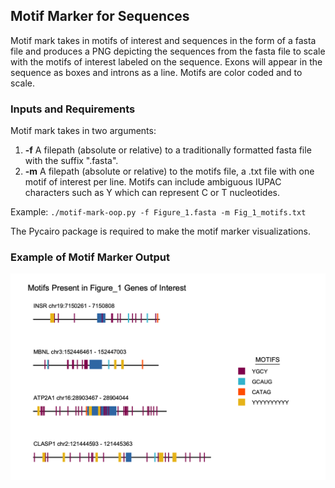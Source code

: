 ## Motif Marker for Sequences

Motif mark takes in motifs of interest and sequences in the form of a fasta file and produces a PNG depicting the sequences from the fasta file to scale with the motifs of interest labeled on the sequence. Exons will appear in the sequence as boxes and introns as a line. Motifs are color coded and to scale.

### Inputs and Requirements

Motif mark takes in two arguments:
 1. **-f** A filepath (absolute or relative) to a traditionally formatted fasta file with the suffix ".fasta".
 2. **-m** A filepath (absolute or relative) to the motifs file, a .txt file with one motif of interest per line. Motifs can include ambiguous IUPAC characters such as Y which can represent C or T nucleotides.

Example: `./motif-mark-oop.py -f Figure_1.fasta -m Fig_1_motifs.txt`

The Pycairo package is required to make the motif marker visualizations.

### Example of Motif Marker Output
![Example of Motif Mark Output](Figure_1.png)
